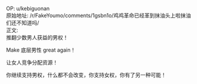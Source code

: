 
OP: u/kebiguonan  
原始地址: /r/FakeYoumo/comments/1gsbn1o/鸡鸡革命已经革到抹油头上啦抹油们还不知道吗/  
正文:  
推翻少数男人获益的男权！

Make 底层男性 great again！

让女人竞争分配资源！

你继续支持男权，什么都不会改变，你支持女权，你有了另一种可能！


